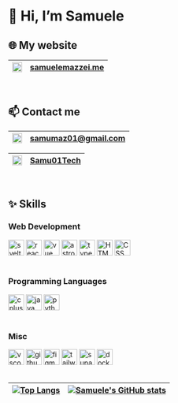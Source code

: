 # 👋 Hi, I’m Samuele

## 🌐 My website
|<img src="https://api.iconify.design/noto:link.svg" width="20px" alt="telegram" />|<a href="https://samuelemazzei.me" target="_blank">samuelemazzei.me</a>|
|---|---|

<br>

## 📫 Contact me

|<img src="https://api.iconify.design/logos:google-gmail.svg" width="20px" alt="gmail" />|<a href="mailto:samumaz01@gmail.com?subject=Richiesta Informazioni" target="_blank">samumaz01@gmail.com</a>|
|---|---|

|<img src="https://api.iconify.design/logos:telegram.svg" width="20px" alt="telegram" />|<a href="https://t.me/samu01tech" target="_blank">Samu01Tech</a>|
|---|---|

<br>

## ✨ Skills

### Web Development

<div>
    <img src="https://api.iconify.design/logos:svelte-icon.svg" height="32px" alt="svelte" />
    <img src="https://api.iconify.design/logos:react.svg" height="32px" alt="react" />
    <img src="https://api.iconify.design/logos:vue.svg" height="32px" alt="vue" />
    <img src="https://api.iconify.design/logos:astro.svg" height="32px" alt="astro" />
    <img src="https://api.iconify.design/logos:typescript-icon.svg" height="32px" alt="typescript" />
    <img src="https://api.iconify.design/logos:html-5.svg" height="32px" alt="HTML" />
    <img src="https://api.iconify.design/logos:css-3.svg" height="32px" alt="CSS" />
</div>
<br>

### Programming Languages

<div>
    <img src="https://api.iconify.design/logos:c-plusplus.svg" height="32px" alt="cplusplus" />
    <img src="https://api.iconify.design/logos:java.svg" height="32px" alt="java" />
    <img src="https://api.iconify.design/logos:python.svg" height="32px" alt="python" />
</div>
<br>

### Misc

<div>
    <img src="https://api.iconify.design/logos:visual-studio-code.svg" height="32px" alt="vscode" />
    <img src="https://api.iconify.design/logos:github-icon.svg" height="32px" alt="github" />
    <img src="https://api.iconify.design/logos:figma.svg" height="32px" alt="figma" />
    <img src="https://api.iconify.design/logos:tailwindcss-icon.svg" height="32px" alt="tailwindcss" />
    <img src="https://api.iconify.design/logos:supabase-icon.svg" height="32px" alt="supabase" />
    <img src="https://api.iconify.design/logos:docker-icon.svg" height="32px" alt="docker" />
</div>
<br>

|[![Top Langs](https://github-readme-stats.vercel.app/api/top-langs/?username=samu01tech)](https://github.com/anuraghazra/github-readme-stats)|[![Samuele's GitHub stats](https://github-readme-stats.vercel.app/api?username=samu01tech)](https://github.com/anuraghazra/github-readme-stats)|
|---|---|


<!---
Samu01Tech/Samu01Tech is a ✨ special ✨ repository because its `README.md` (this file) appears on your GitHub profile.
You can click the Preview link to take a look at your changes.
--->
